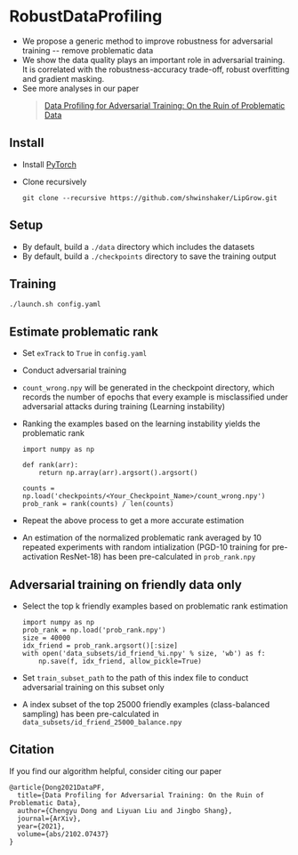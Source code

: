 # RobustDataProfiling

* We propose a generic method to improve robustness for adversarial training -- remove problematic data
* We show the data quality plays an important role in adversarial training. It is correlated with the robustness-accuracy trade-off, robust overfitting and gradient masking.
* See more analyses in our paper
  > [Data Profiling for Adversarial Training: On the Ruin of Problematic Data](https://arxiv.org/abs/2102.07437)

## Install
* Install [PyTorch](http://pytorch.org/)
* Clone recursively

  ```
  git clone --recursive https://github.com/shwinshaker/LipGrow.git
  ```

## Setup
* By default, build a `./data` directory which includes the datasets
* By default, build a `./checkpoints` directory to save the training output

## Training
```
./launch.sh config.yaml
```


## Estimate problematic rank
* Set `exTrack` to `True` in `config.yaml`
* Conduct adversarial training
* `count_wrong.npy` will be generated in the checkpoint directory, which records the number of epochs that every example is misclassified under adversarial attacks during training (Learning instability)
* Ranking the examples based on the learning instability yields the problematic rank

  ```
  import numpy as np

  def rank(arr):
      return np.array(arr).argsort().argsort()

  counts = np.load('checkpoints/<Your_Checkpoint_Name>/count_wrong.npy')
  prob_rank = rank(counts) / len(counts)
  ```

* Repeat the above process to get a more accurate estimation

* An estimation of the normalized problematic rank averaged by 10 repeated experiments with random intialization (PGD-10 training for pre-activation ResNet-18) has been pre-calculated in `prob_rank.npy`

## Adversarial training on friendly data only
* Select the top k friendly examples based on problematic rank estimation

  ```
  import numpy as np
  prob_rank = np.load('prob_rank.npy')
  size = 40000
  idx_friend = prob_rank.argsort()[:size]
  with open('data_subsets/id_friend_%i.npy' % size, 'wb') as f:
      np.save(f, idx_friend, allow_pickle=True)
  ```

* Set `train_subset_path` to the path of this index file to conduct adversarial training on this subset only
* A index subset of the top 25000 friendly examples (class-balanced sampling) has been pre-calculated in `data_subsets/id_friend_25000_balance.npy`

## Citation

If you find our algorithm helpful, consider citing our paper

```
@article{Dong2021DataPF,
  title={Data Profiling for Adversarial Training: On the Ruin of Problematic Data},
  author={Chengyu Dong and Liyuan Liu and Jingbo Shang},
  journal={ArXiv},
  year={2021},
  volume={abs/2102.07437}
}
```












